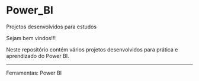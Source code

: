 # Power_BI
Projetos desenvolvidos para estudos

Sejam bem vindos!!!

Neste repositório contém vários projetos desenvolvidos para prática e aprendizado do Power BI.

---

Ferramentas:
    Power BI




